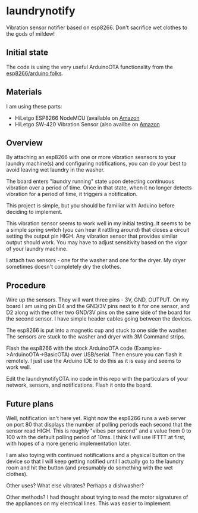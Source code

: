 # laundrynotify
Vibration sensor notifier based on esp8266. Don't sacrifice wet clothes to the gods of mildew!

## Initial state
The code is using the very useful ArduinoOTA functionality from the [esp8266/arduino folks](https://arduino-esp8266.readthedocs.io/en/latest/).

## Materials
I am using these parts:

 * HiLetgo ESP8266 NodeMCU (available on [Amazon](https://smile.amazon.com/gp/product/B081CSJV2V)
 * HiLetgo SW-420 Vibration Sensor (also availbe on [Amazon](https://smile.amazon.com/gp/product/B00HJ6ACY2)
 
 
## Overview
By attaching an esp8266 with one or more vibration sesnsors to your laundry machine(s) and configuring notifications, you can do your best to avoid leaving wet laundry in the washer.

The board enters "laundry running" state upon detecting continuous vibration over a period of time. Once in that state, when it no longer detects vibration for a period of time, it triggers a notification.

This project is simple, but you should be familiar with Arduino before deciding to implement.

This vibration sensor seems to work well in my initial testing. It seems to be a simple spring switch (you can hear it rattling around) that closes a circuit setting the output pin HIGH. Any vibration sensor that provides similar output should work. You may have to adjust sensitivity based on the vigor of your laundry machine.

I attach two sensors - one for the washer and one for the dryer. My dryer sometimes doesn't completely dry the clothes.

## Procedure

Wire up the sensors. They will want three pins - 3V, GND, OUTPUT. On my board I am using pin D4 and the GND/3V pins next to it for one sensor, and D2 along with the other two GND/3V pins on the same side of the board for the second sensor. I have simple header cables going between the devices.

The esp8266 is put into a magnetic cup and stuck to one side the washer. The sensors are stuck to the washer and dryer with 3M Command strips.

Flash the esp8266 with the stock ArduinoOTA code (Examples->ArduinoOTA->BasicOTA) over USB/serial. Then ensure you can flash it remotely. I just use the Arduino IDE to do this as it is easy and seems to work well.

Edit the laundrynotifyOTA.ino code in this repo with the particulars of your network, sensors, and notifications. Flash it onto the board.

## Future plans
Well, notification isn't here yet. Right now the esp8266 runs a web server on port 80 that displays the number of polling periods each second that the sensor read HIGH. This is roughly "vibes per second" and a value from 0 to 100 with the default polling period of 10ms. I think I will use IFTTT at first, with hopes of a more generic implementation later.

I am also toying with continued notifications and a physical button on the device so that I will keep getting notified until I actually go to the laundry room and hit the button (and presumably do something with the wet clothes).

Other uses? What else vibrates? Perhaps a dishwasher?

Other methods? I had thought about trying to read the motor signatures of the appliances on my electrical lines. This was easier to implement.
